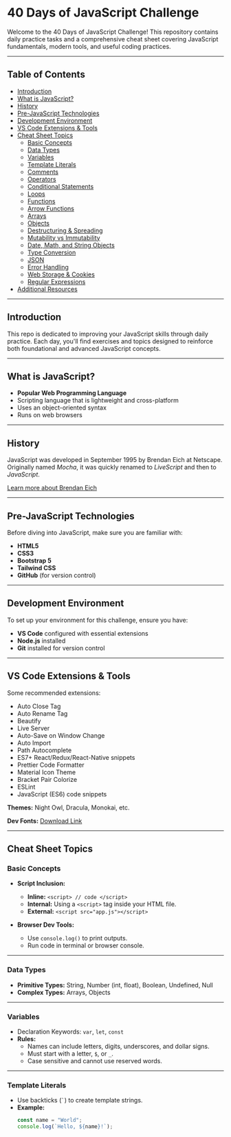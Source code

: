 # 40 Days of JavaScript Challenge

Welcome to the 40 Days of JavaScript Challenge! This repository contains daily practice tasks and a comprehensive cheat sheet covering JavaScript fundamentals, modern tools, and useful coding practices.

---

## Table of Contents

- [Introduction](#introduction)
- [What is JavaScript?](#what-is-javascript)
- [History](#history)
- [Pre-JavaScript Technologies](#pre-javascript-technologies)
- [Development Environment](#development-environment)
- [VS Code Extensions & Tools](#vscode-extensions--tools)
- [Cheat Sheet Topics](#cheat-sheet-topics)
  - [Basic Concepts](#basic-concepts)
  - [Data Types](#data-types)
  - [Variables](#variables)
  - [Template Literals](#template-literals)
  - [Comments](#comments)
  - [Operators](#operators)
  - [Conditional Statements](#conditional-statements)
  - [Loops](#loops)
  - [Functions](#functions)
  - [Arrow Functions](#arrow-functions)
  - [Arrays](#arrays)
  - [Objects](#objects)
  - [Destructuring & Spreading](#destructuring--spreading)
  - [Mutability vs Immutability](#mutability-vs-immutability)
  - [Date, Math, and String Objects](#date-math-and-string-objects)
  - [Type Conversion](#type-conversion)
  - [JSON](#json)
  - [Error Handling](#error-handling)
  - [Web Storage & Cookies](#web-storage--cookies)
  - [Regular Expressions](#regular-expressions)
- [Additional Resources](#additional-resources)

---

## Introduction

This repo is dedicated to improving your JavaScript skills through daily practice. Each day, you'll find exercises and topics designed to reinforce both foundational and advanced JavaScript concepts.

---

## What is JavaScript?

- **Popular Web Programming Language**
- Scripting language that is lightweight and cross-platform
- Uses an object-oriented syntax
- Runs on web browsers

---

## History

JavaScript was developed in September 1995 by Brendan Eich at Netscape. Originally named _Mocha_, it was quickly renamed to _LiveScript_ and then to _JavaScript_.

[Learn more about Brendan Eich](https://en.wikipedia.org/wiki/Brendan_Eich)

---

## Pre-JavaScript Technologies

Before diving into JavaScript, make sure you are familiar with:

- **HTML5**
- **CSS3**
- **Bootstrap 5**
- **Tailwind CSS**
- **GitHub** (for version control)

---

## Development Environment

To set up your environment for this challenge, ensure you have:

- **VS Code** configured with essential extensions
- **Node.js** installed
- **Git** installed for version control

---

## VS Code Extensions & Tools

Some recommended extensions:

- Auto Close Tag
- Auto Rename Tag
- Beautify
- Live Server
- Auto-Save on Window Change
- Auto Import
- Path Autocomplete
- ES7+ React/Redux/React-Native snippets
- Prettier Code Formatter
- Material Icon Theme
- Bracket Pair Colorize
- ESLint
- JavaScript (ES6) code snippets

**Themes:** Night Owl, Dracula, Monokai, etc.

**Dev Fonts:** [Download Link](https://drive.google.com/file/d/1Nq_WhC34hg5xJt949gCtQGmbPGEcMxSt/view?fbclid=IwAR2ZCDy6W5AeEwmb7vR5ezHfDi3OX-RFqSJbntRJ5HoWv-WNAxkzLzEV8Bw)

---

## Cheat Sheet Topics

### Basic Concepts

- **Script Inclusion:**

  - **Inline:** `<script> // code </script>`
  - **Internal:** Using a `<script>` tag inside your HTML file.
  - **External:** `<script src="app.js"></script>`

- **Browser Dev Tools:**
  - Use `console.log()` to print outputs.
  - Run code in terminal or browser console.

---

### Data Types

- **Primitive Types:** String, Number (int, float), Boolean, Undefined, Null
- **Complex Types:** Arrays, Objects

---

### Variables

- Declaration Keywords: `var`, `let`, `const`
- **Rules:**
  - Names can include letters, digits, underscores, and dollar signs.
  - Must start with a letter, `$`, or `_`.
  - Case sensitive and cannot use reserved words.

---

### Template Literals

- Use backticks (`` ` ``) to create template strings.
- **Example:**
  ```js
  const name = "World";
  console.log(`Hello, ${name}!`);
  ```
